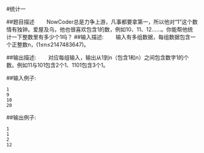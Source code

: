 #统计一

##题目描述
　　NowCoder总是力争上游，凡事都要拿第一，所以他对“1”这个数情有独钟。爱屋及乌，他也很喜欢包含1的数，例如10、11、12……。你能帮他统计一下整数里有多少个1吗？
##输入描述:
　　输入有多组数据，每组数据包含一个正整数n，(1≤n≤2147483647)。

##输出描述:
　　对应每组输入，输出从1到n（包含1和n）之间包含数字1的个数。例如11与101包含2个1、1101包含3个1。

##输入例子:
```
1
9
10
20
```

##输出例子:
```
1
1
2
12
```
